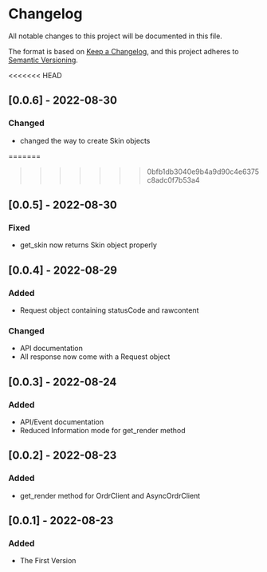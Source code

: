 # Changelog
All notable changes to this project will be documented in this file.

The format is based on [Keep a Changelog](https://keepachangelog.com/en/1.0.0/),
and this project adheres to [Semantic Versioning](https://semver.org/spec/v2.0.0.html).

<<<<<<< HEAD
## [0.0.6] - 2022-08-30
### Changed
- changed the way to create Skin objects

=======
>>>>>>> 0bfb1db3040e9b4a9d90c4e6375c8adc0f7b53a4
## [0.0.5] - 2022-08-30
### Fixed
- get_skin now returns Skin object properly

## [0.0.4] - 2022-08-29
### Added
- Request object containing statusCode and rawcontent

### Changed
- API documentation
- All response now come with a Request object

## [0.0.3] - 2022-08-24
### Added
- API/Event documentation
- Reduced Information mode for get_render method

## [0.0.2] - 2022-08-23
### Added
- get_render method for OrdrClient and AsyncOrdrClient

## [0.0.1] - 2022-08-23
### Added
- The First Version
